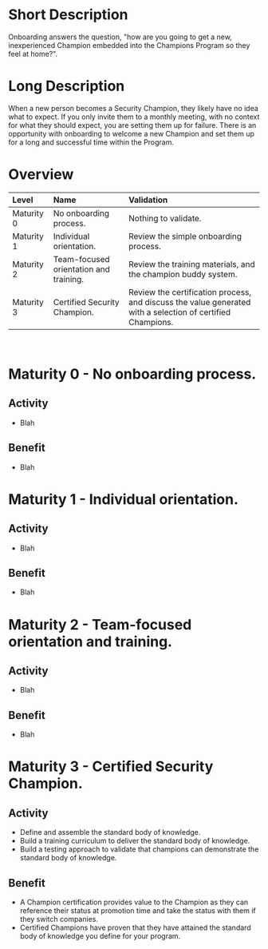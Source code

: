 # Short Description
Onboarding answers the question, "how are you going to get a new, inexperienced Champion embedded into the Champions Program so they feel at home?".

# Long Description
When a new person becomes a Security Champion, they likely have no idea what to expect. If you only invite them to a monthly meeting, with no context for what they should expect, you are setting them up for failure. There is an opportunity with onboarding to welcome a new Champion and set them up for a long and successful time within the Program.

# Overview

| Level | Name | Validation |
|:---|:---|:---|
| Maturity 0 | No onboarding process. | Nothing to validate.
| Maturity 1 | Individual orientation. | Review the simple onboarding process.
| Maturity 2 | Team-focused orientation and training. | Review the training materials, and the champion buddy system.
| Maturity 3 | Certified Security Champion. | Review the certification process, and discuss the value generated with a selection of certified Champions.

&nbsp;
# Maturity 0 - No onboarding process.

## Activity
* Blah
  
## Benefit
* Blah

# Maturity 1 - Individual orientation.

## Activity
* Blah 

## Benefit
* Blah

# Maturity 2 - Team-focused orientation and training.

## Activity
* Blah

## Benefit
* Blah

# Maturity 3 - Certified Security Champion.

## Activity
* Define and assemble the standard body of knowledge.
* Build a training curriculum to deliver the standard body of knowledge.
* Build a testing approach to validate that champions can demonstrate the standard body of knowledge.

## Benefit
* A Champion certification provides value to the Champion as they can reference their status at promotion time and take the status with them if they switch companies.
* Certified Champions have proven that they have attained the standard body of knowledge you define for your program.